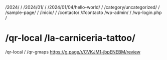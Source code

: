 /2024/ /
/2024/01/ /
/2024/01/04/hello-world/ /
/category/uncategorized/ /
/sample-page/ /
/inicio/ /
/contacto/ /#contacto
/wp-admin/ /
/wp-login.php /

# /qr-local /la-carniceria-tattoo/
/qr-local /
/qr-gmaps https://g.page/r/CVKJM1-jbpENEBM/review
